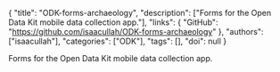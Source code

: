 {
  "title": "ODK-forms-archaeology",
  "description": ["Forms for the Open Data Kit mobile data collection app."],
  "links": {
    "GitHub": "https://github.com/isaacullah/ODK-forms-archaeology"
  },
  "authors": ["isaacullah"],
  "categories": ["ODK"],
  "tags": [],
  "doi": null
}

<!-- Generated by csv2md.R – do not edit by hand -->

Forms for the Open Data Kit mobile data collection app.
